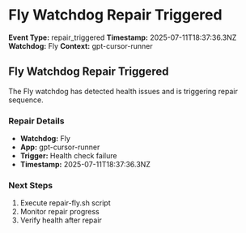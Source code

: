 # Fly Watchdog Repair Triggered

**Event Type:** repair_triggered
**Timestamp:** 2025-07-11T18:37:36.3NZ
**Watchdog:** Fly
**Context:** gpt-cursor-runner


## Fly Watchdog Repair Triggered

The Fly watchdog has detected health issues and is triggering repair sequence.

### Repair Details
- **Watchdog:** Fly
- **App:** gpt-cursor-runner
- **Trigger:** Health check failure
- **Timestamp:** 2025-07-11T18:37:36.3NZ

### Next Steps
1. Execute repair-fly.sh script
2. Monitor repair progress
3. Verify health after repair


